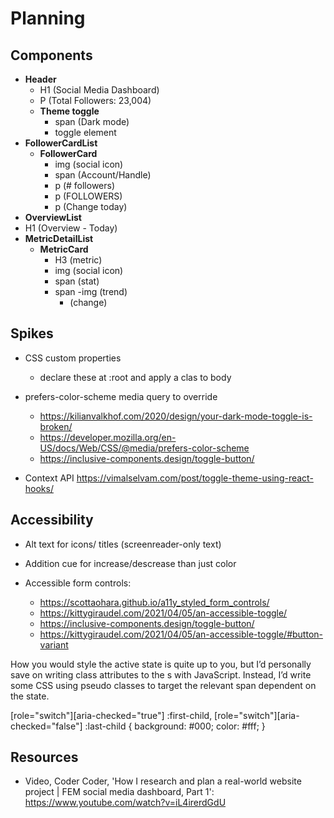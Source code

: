 # Planning

## Components

- **Header**
  - H1 (Social Media Dashboard)
  - P (Total Followers: 23,004)
  - **Theme toggle**
    - span (Dark mode)
    - toggle element
- **FollowerCardList**
  - **FollowerCard**
    - img (social icon)
    - span (Account/Handle)
    - p (# followers)
    - p (FOLLOWERS)
    - p (Change today)
- **OverviewList**
- H1 (Overview - Today)
- **MetricDetailList**
  - **MetricCard**
    - H3 (metric)
    - img (social icon)
    - span (stat)
    - span
      -img (trend)
      - (change)

## Spikes

- CSS custom properties
  - declare these at :root and apply a clas to body
- prefers-color-scheme media query to override

  - https://kilianvalkhof.com/2020/design/your-dark-mode-toggle-is-broken/
  - https://developer.mozilla.org/en-US/docs/Web/CSS/@media/prefers-color-scheme
  - https://inclusive-components.design/toggle-button/

- Context API https://vimalselvam.com/post/toggle-theme-using-react-hooks/

## Accessibility

- Alt text for icons/ titles (screenreader-only text)
- Addition cue for increase/descrease than just color
- Accessible form controls:

  - https://scottaohara.github.io/a11y_styled_form_controls/
  - https://kittygiraudel.com/2021/04/05/an-accessible-toggle/
  - https://inclusive-components.design/toggle-button/
  - https://kittygiraudel.com/2021/04/05/an-accessible-toggle/#button-variant

How you would style the active state is quite up to you, but I’d personally save on writing class attributes to the <span>s with JavaScript. Instead, I’d write some CSS using pseudo classes to target the relevant span dependent on the state.

[role="switch"][aria-checked="true"] :first-child,
[role="switch"][aria-checked="false"] :last-child {
background: #000;
color: #fff;
}

## Resources

- Video, Coder Coder, 'How I research and plan a real-world website project | FEM social media dashboard, Part 1': https://www.youtube.com/watch?v=iL4irerdGdU

